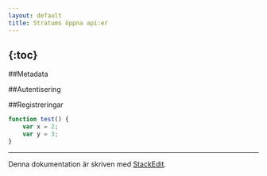 ```yaml
---
layout: default
title: Stratums öppna api:er
---
```


{:toc}
---
##Metadata

##Autentisering

##Registreringar

```javascript
function test() {
	var x = 2;
	var y = 3;
}
```
---
Denna dokumentation är skriven med [<i class="icon-provider-stackedit"></i> StackEdit](https://stackedit.io/).
